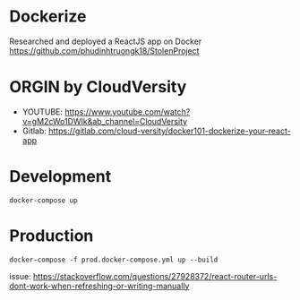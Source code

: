 # Dockerize 
Researched and deployed a ReactJS app on Docker 
https://github.com/phudinhtruongk18/StolenProject

# ORGIN by CloudVersity
- YOUTUBE: https://www.youtube.com/watch?v=gM2cWo1DWIk&ab_channel=CloudVersity
- Gitlab: https://gitlab.com/cloud-versity/docker101-dockerize-your-react-app

# Development

```
docker-compose up 
```
# Production

```
docker-compose -f prod.docker-compose.yml up --build
```


issue: https://stackoverflow.com/questions/27928372/react-router-urls-dont-work-when-refreshing-or-writing-manually
